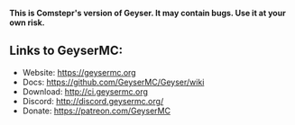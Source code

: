 **This is Comstepr's version of Geyser. It may contain bugs. Use it at your own risk.**

## Links to GeyserMC:
- Website: https://geysermc.org
- Docs: https://github.com/GeyserMC/Geyser/wiki
- Download: http://ci.geysermc.org
- Discord: http://discord.geysermc.org/
- Donate: https://patreon.com/GeyserMC
